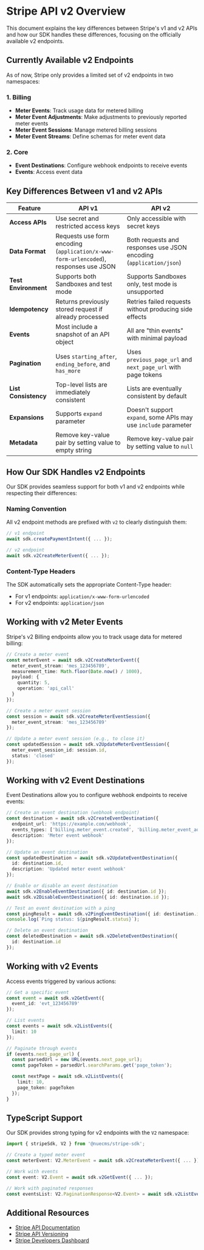 # Stripe API v2 Overview

This document explains the key differences between Stripe's v1 and v2 APIs and how our SDK handles these differences, focusing on the officially available v2 endpoints.

## Currently Available v2 Endpoints

As of now, Stripe only provides a limited set of v2 endpoints in two namespaces:

### 1. Billing
- **Meter Events**: Track usage data for metered billing
- **Meter Event Adjustments**: Make adjustments to previously reported meter events
- **Meter Event Sessions**: Manage metered billing sessions
- **Meter Event Streams**: Define schemas for meter event data

### 2. Core
- **Event Destinations**: Configure webhook endpoints to receive events
- **Events**: Access event data

## Key Differences Between v1 and v2 APIs

| Feature | API v1 | API v2 |
|---------|--------|--------|
| **Access APIs** | Use secret and restricted access keys | Only accessible with secret keys |
| **Data Format** | Requests use form encoding (`application/x-www-form-urlencoded`), responses use JSON | Both requests and responses use JSON encoding (`application/json`) |
| **Test Environment** | Supports both Sandboxes and test mode | Supports Sandboxes only, test mode is unsupported |
| **Idempotency** | Returns previously stored request if already processed | Retries failed requests without producing side effects |
| **Events** | Most include a snapshot of an API object | All are "thin events" with minimal payload |
| **Pagination** | Uses `starting_after`, `ending_before`, and `has_more` | Uses `previous_page_url` and `next_page_url` with page tokens |
| **List Consistency** | Top-level lists are immediately consistent | Lists are eventually consistent by default |
| **Expansions** | Supports `expand` parameter | Doesn't support `expand`, some APIs may use `include` parameter |
| **Metadata** | Remove key-value pair by setting value to empty string | Remove key-value pair by setting value to `null` |

## How Our SDK Handles v2 Endpoints

Our SDK provides seamless support for both v1 and v2 endpoints while respecting their differences:

### Naming Convention

All v2 endpoint methods are prefixed with `v2` to clearly distinguish them:

```typescript
// v1 endpoint
await sdk.createPaymentIntent({ ... });

// v2 endpoint
await sdk.v2CreateMeterEvent({ ... });
```

### Content-Type Headers

The SDK automatically sets the appropriate Content-Type header:

- For v1 endpoints: `application/x-www-form-urlencoded`
- For v2 endpoints: `application/json`

## Working with v2 Meter Events

Stripe's v2 Billing endpoints allow you to track usage data for metered billing:

```typescript
// Create a meter event
const meterEvent = await sdk.v2CreateMeterEvent({
  meter_event_stream: 'mes_123456789',
  measurement_time: Math.floor(Date.now() / 1000),
  payload: {
    quantity: 5,
    operation: 'api_call'
  }
});

// Create a meter event session
const session = await sdk.v2CreateMeterEventSession({
  meter_event_stream: 'mes_123456789'
});

// Update a meter event session (e.g., to close it)
const updatedSession = await sdk.v2UpdateMeterEventSession({
  meter_event_session_id: session.id,
  status: 'closed'
});
```

## Working with v2 Event Destinations

Event Destinations allow you to configure webhook endpoints to receive events:

```typescript
// Create an event destination (webhook endpoint)
const destination = await sdk.v2CreateEventDestination({
  endpoint_url: 'https://example.com/webhook',
  events_types: ['billing.meter_event.created', 'billing.meter_event_adjustment.created'],
  description: 'Meter event webhook'
});

// Update an event destination
const updatedDestination = await sdk.v2UpdateEventDestination({
  id: destination.id,
  description: 'Updated meter event webhook'
});

// Enable or disable an event destination
await sdk.v2EnableEventDestination({ id: destination.id });
await sdk.v2DisableEventDestination({ id: destination.id });

// Test an event destination with a ping
const pingResult = await sdk.v2PingEventDestination({ id: destination.id });
console.log(`Ping status: ${pingResult.status}`);

// Delete an event destination
const deletedDestination = await sdk.v2DeleteEventDestination({
  id: destination.id
});
```

## Working with v2 Events

Access events triggered by various actions:

```typescript
// Get a specific event
const event = await sdk.v2GetEvent({
  event_id: 'evt_123456789'
});

// List events
const events = await sdk.v2ListEvents({
  limit: 10
});

// Paginate through events
if (events.next_page_url) {
  const parsedUrl = new URL(events.next_page_url);
  const pageToken = parsedUrl.searchParams.get('page_token');

  const nextPage = await sdk.v2ListEvents({
    limit: 10,
    page_token: pageToken
  });
}
```

## TypeScript Support

Our SDK provides strong typing for v2 endpoints with the `V2` namespace:

```typescript
import { stripeSdk, V2 } from '@nuecms/stripe-sdk';

// Create a typed meter event
const meterEvent: V2.MeterEvent = await sdk.v2CreateMeterEvent({ ... });

// Work with events
const event: V2.Event = await sdk.v2GetEvent({ ... });

// Work with paginated responses
const eventsList: V2.PaginationResponse<V2.Event> = await sdk.v2ListEvents({ ... });
```

## Additional Resources

- [Stripe API Documentation](https://stripe.com/docs/api)
- [Stripe API Versioning](https://stripe.com/docs/upgrades)
- [Stripe Developers Dashboard](https://dashboard.stripe.com/developers)
